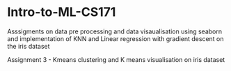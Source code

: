 # Intro-to-ML-CS171

Asssigments on data pre processing and  data visaualisation using seaborn and implementation of KNN and Linear regression with gradient descent on the iris dataset

Assignment 3 - Kmeans clustering and K means visualisation on iris dataset
